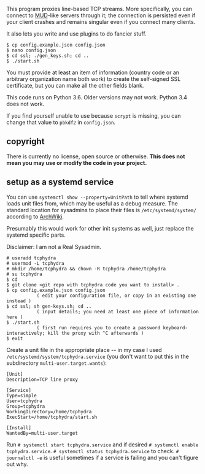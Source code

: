 This program proxies line-based TCP streams.  More specifically, you can connect to [MUD](https://en.wikipedia.org/wiki/MUD)-like servers through it; the connection is persisted even if your client crashes and remains singular even if you connect many clients.

It also lets you write and use plugins to do fancier stuff.

```
$ cp config.example.json config.json
$ nano config.json
$ cd ssl; ./gen_keys.sh; cd ..
$ ./start.sh
```

You must provide at least an item of information (country code or an arbitrary organization name both work) to create the self-signed SSL certificate, but you can make all the other fields blank.

This code runs on Python 3.6.  Older versions may not work.  Python 3.4 does not work.

If you find yourself unable to use because `scrypt` is missing, you can change that value to `pbkdf2` in `config.json`.

## copyright

There is currently no license, open source or otherwise.  **This does not mean you may use or modify the code in your project.**

## setup as a systemd service

You can use `systemctl show --property=UnitPath` to tell where systemd loads unit files from, which may be useful as a debug measure. The standard location for sysadmins to place their files is `/etc/systemd/system/` according to [ArchWiki](https://wiki.archlinux.org/index.php/Systemd#Writing_unit_files).

Presumably this would work for other init systems as well, just replace the systemd specific parts.

Disclaimer: I am not a Real Sysadmin.

```
# useradd tcphydra
# usermod -L tcphydra
# mkdir /home/tcphydra && chown -R tcphydra /home/tcphydra
# su tcphydra
$ cd
$ git clone <git repo with tcphydra code you want to install> .
$ cp config.example.json config.json
           ( edit your configuration file, or copy in an existing one instead )
$ cd ssl; sh gen-keys.sh; cd ..
           ( input details; you need at least one piece of information here )
$ ./start.sh
           ( first run requires you to create a password keyboard-interactively; kill the proxy with ^C afterwards )
$ exit
```

Create a unit file in the appropriate place -- in my case I used `/etc/systemd/system/tcphydra.service` (you don't want to put this in the subdirectory `multi-user.target.wants`):

```
[Unit]
Description=TCP line proxy

[Service]
Type=simple
User=tcphydra
Group=tcphydra
WorkingDirectory=/home/tcphydra
ExecStart=/home/tcphydra/start.sh

[Install]
WantedBy=multi-user.target
```

Run `# systemctl start tcphydra.service` and if desired `# systemctl enable tcphydra.service`. `# systemctl status tcphydra.service` to check. `# journalctl -e` is useful sometimes if a service is failing and you can't figure out why.
